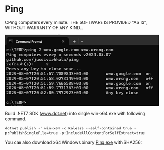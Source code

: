 # Ping

CPing computers every minute. THE SOFTWARE IS PROVIDED "AS IS", WITHOUT WARRANTY OF ANY KIND...


![Ping console output](Ping1.png)

Build .NET7 SDK (www.dot.net) into single win-x64 exe with following command.
```
dotnet publish -r win-x64 -c Release --self-contained true -p:PublishSingleFile=true -p:IncludeAllContentForSelfExtract=true
``` 

You can also download x64 Windows binary [Ping.exe](Ping.exe)
 with SHA256: 



